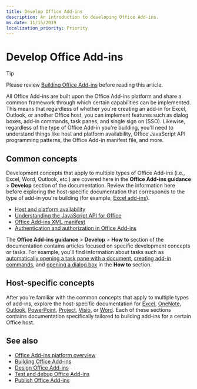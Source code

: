 ```yaml
---
title: Develop Office Add-ins
description: An introduction to developing Office Add-ins.
ms.date: 11/15/2019
localization_priority: Priority
---
```


# Develop Office Add-ins

> [!TIP]
> Please review [Building Office Add-ins](../overview/office-add-ins-fundamentals.md) before reading this article.

All Office Add-ins are built upon the Office Add-ins platform and share a common framework through which certain capabilities can be implemented. This means that regardless of whether you're creating an add-in for Excel, Outlook, or another Office host, you can implement features such as dialog boxes, add-in commands, task panes, and single sign on (SSO). Likewise, regardless of the type of Office Add-in you're building, you'll need to understand things like host and platform availability, Office JavaScript API programming patterns, the Office Add-in manifest file, and more.

## Common concepts

Development concepts that apply to multiple types of Office Add-ins (i.e., Excel, Word, Outlook, etc.) are covered here in the **Office Add-ins guidance** > **Develop** section of the documentation. Review the information here before exploring the host-specific documentation that corresponds to the type of add-in you're building (for example, [Excel add-ins](../excel/index.md)).

- [Host and platform availability](../overview/office-add-in-availability.md)
- [Understanding the JavaScript API for Office](understanding-the-javascript-api-for-office.md)
- [Office Add-ins XML manifest](add-in-manifests.md)
- [Authentication and authorization in Office Add-ins](overview-authn-authz.md)

The **Office Add-ins guidance** > **Develop** > **How to** section of the documentation contains articles focused on specific development concepts or tasks. For example, you'll find information about tasks such as [automatically opening a task pane with a document](automatically-open-a-task-pane-with-a-document.md), [creating add-in commands](create-addin-commands.md), and [opening a dialog box](dialog-api-in-office-add-ins.md) in the **How to** section.

## Host-specific concepts

After you're familiar with the common concepts that apply to multiple types of add-ins, explore the host-specific documentation for [Excel](../excel/index.md), [OneNote](../onenote/index.md), [Outlook](../outlook/index.md), [PowerPoint](../powerpoint/index.md), [Project](../project/index.md), [Visio](../visio/index.md), or [Word](../word/index.md). Each of these sections contains documentation specifically tailored to building add-ins for a certain Office host.

## See also

- [Office Add-ins platform overview](../overview/office-add-ins.md)
- [Building Office Add-ins](../overview/office-add-ins-fundamentals.md)
- [Design Office Add-ins](../design/add-in-design.md)
- [Test and debug Office Add-ins](../testing/test-debug-office-add-ins.md)
- [Publish Office Add-ins](../publish/publish.md)